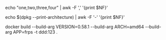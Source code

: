 echo "one,two,three,four" | awk -F ',' '{print $NF}'


echo $(dpkg --print-architecture) | awk -F '-' '{print $NF}'


docker build --build-arg VERSION=0.58.1 --build-arg ARCH=amd64 --build-arg APP=frps -t ddd:123 .